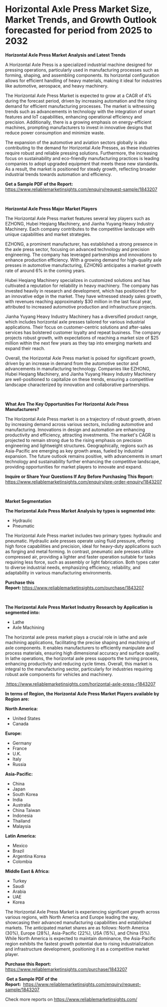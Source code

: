 <p><h1>Horizontal Axle Press Market Size, Market Trends, and Growth Outlook forecasted for period from 2025 to 2032</h1></p><p><strong>Horizontal Axle Press Market Analysis and Latest Trends</strong></p>
<p><p>A Horizontal Axle Press is a specialized industrial machine designed for pressing operations, particularly used in manufacturing processes such as forming, shaping, and assembling components. Its horizontal configuration allows for efficient handling of heavy materials, making it ideal for industries like automotive, aerospace, and heavy machinery.</p><p>The Horizontal Axle Press Market is expected to grow at a CAGR of 4% during the forecast period, driven by increasing automation and the rising demand for efficient manufacturing processes. The market is witnessing trends such as advancements in technology with the integration of smart features and IoT capabilities, enhancing operational efficiency and precision. Additionally, there is a growing emphasis on energy-efficient machines, prompting manufacturers to invest in innovative designs that reduce power consumption and minimize waste.</p><p>The expansion of the automotive and aviation sectors globally is also contributing to the demand for Horizontal Axle Presses, as these industries require robust and reliable pressing solutions. Furthermore, the increasing focus on sustainability and eco-friendly manufacturing practices is leading companies to adopt upgraded equipment that meets these new standards. As a result, the market is positioned for steady growth, reflecting broader industrial trends towards automation and efficiency.</p></p>
<p><strong>Get a Sample PDF of the Report:&nbsp;</strong> <a href="https://www.reliablemarketinsights.com/enquiry/request-sample/1843207?utm_campaign=2517&utm_medium=2&utm_source=Github&utm_content=ia&utm_term=28022025&utm_id=horizontal-axle-press">https://www.reliablemarketinsights.com/enquiry/request-sample/1843207</a></p>
<p>&nbsp;</p>
<p><strong>Horizontal Axle Press Major Market Players</strong></p>
<p><p>The Horizontal Axle Press market features several key players such as EZHONG, Hubei Heqiang Machinery, and Jianha Yuyang Heavy Industry Machinery. Each company contributes to the competitive landscape with unique capabilities and market strategies.</p><p>EZHONG, a prominent manufacturer, has established a strong presence in the axle press sector, focusing on advanced technology and precision engineering. The company has leveraged partnerships and innovations to enhance production efficiency. With a growing demand for high-quality axle presses in automotive manufacturing, EZHONG anticipates a market growth rate of around 6% in the coming years. </p><p>Hubei Heqiang Machinery specializes in customized solutions and has cultivated a reputation for reliability in heavy machinery. The company has invested heavily in research and development, which has positioned it for an innovative edge in the market. They have witnessed steady sales growth, with revenues reaching approximately $30 million in the last fiscal year, attributed to increased automotive production and infrastructure projects.</p><p>Jianha Yuyang Heavy Industry Machinery has a diversified product range, which includes horizontal axle presses tailored for various industrial applications. Their focus on customer-centric solutions and after-sales services has bolstered customer loyalty and repeat business. The company projects robust growth, with expectations of reaching a market size of $25 million within the next few years as they tap into emerging markets and expand their reach.</p><p>Overall, the Horizontal Axle Press market is poised for significant growth, driven by an increase in demand from the automotive sector and advancements in manufacturing technology. Companies like EZHONG, Hubei Heqiang Machinery, and Jianha Yuyang Heavy Industry Machinery are well-positioned to capitalize on these trends, ensuring a competitive landscape characterized by innovation and collaborative partnerships.</p></p>
<p>&nbsp;</p>
<p><strong>What Are The Key Opportunities For Horizontal Axle Press Manufacturers?</strong></p>
<p><p>The Horizontal Axle Press market is on a trajectory of robust growth, driven by increasing demand across various sectors, including automotive and manufacturing. Innovations in design and automation are enhancing productivity and efficiency, attracting investments. The market's CAGR is projected to remain strong due to the rising emphasis on precision engineering and lightweight structures. Geographically, regions such as Asia-Pacific are emerging as key growth areas, fueled by industrial expansion. The future outlook remains positive, with advancements in smart technology and sustainability further enhancing the competitive landscape, providing opportunities for market players to innovate and expand.</p></p>
<p><strong>Inquire or Share Your Questions If Any Before Purchasing This Report:</strong> <a href="https://www.reliablemarketinsights.com/enquiry/pre-order-enquiry/1843207?utm_campaign=2517&utm_medium=2&utm_source=Github&utm_content=ia&utm_term=28022025&utm_id=horizontal-axle-press">https://www.reliablemarketinsights.com/enquiry/pre-order-enquiry/1843207</a></p>
<p>&nbsp;</p>
<p><strong>Market Segmentation</strong></p>
<p><strong>The Horizontal Axle Press Market Analysis by types is segmented into:</strong></p>
<p><ul><li>Hydraulic</li><li>Pneumatic</li></ul></p>
<p><p>The Horizontal Axle Press market includes two primary types: hydraulic and pneumatic. Hydraulic axle presses operate using fluid pressure, offering high force capabilities and precision, ideal for heavy-duty applications such as forging and metal forming. In contrast, pneumatic axle presses utilize compressed air, providing a lighter and faster operation suitable for tasks requiring less force, such as assembly or light fabrication. Both types cater to diverse industrial needs, emphasizing efficiency, reliability, and adaptability in various manufacturing environments.</p></p>
<p><strong>Purchase this Report:&nbsp;</strong><a href="https://www.reliablemarketinsights.com/purchase/1843207?utm_campaign=2517&utm_medium=2&utm_source=Github&utm_content=ia&utm_term=28022025&utm_id=horizontal-axle-press">https://www.reliablemarketinsights.com/purchase/1843207</a></p>
<p>&nbsp;</p>
<p><strong>The Horizontal Axle Press Market Industry Research by Application is segmented into:</strong></p>
<p><ul><li>Lathe</li><li>Axle Machining</li></ul></p>
<p><p>The horizontal axle press market plays a crucial role in lathe and axle machining applications, facilitating the precise shaping and machining of axle components. It enables manufacturers to efficiently manipulate and process materials, ensuring high dimensional accuracy and surface quality. In lathe operations, the horizontal axle press supports the turning process, enhancing productivity and reducing cycle times. Overall, this market is integral to the manufacturing sector, particularly for industries requiring robust axle components for vehicles and machinery.</p></p>
<p><a href="https://www.reliablemarketinsights.com/horizontal-axle-press-r1843207?utm_campaign=2517&utm_medium=2&utm_source=Github&utm_content=ia&utm_term=28022025&utm_id=horizontal-axle-press">&nbsp;https://www.reliablemarketinsights.com/horizontal-axle-press-r1843207</a></p>
<p><strong>In terms of Region, the Horizontal Axle Press Market Players available by Region are:</strong></p>
<p>
    <p> <strong> North America: </strong>
        <ul>
            <li>United States</li>
            <li>Canada</li>
        </ul>
        </p> 
    <p> <strong> Europe: </strong>
        <ul>
            <li>Germany</li>
            <li>France</li>
            <li>U.K.</li>
            <li>Italy</li>
            <li>Russia</li>
        </ul>
        </p> 
    <p> <strong> Asia-Pacific: </strong>
        <ul>
            <li>China</li>
            <li>Japan</li>
            <li>South Korea</li>
            <li>India</li>
            <li>Australia</li>
            <li>China Taiwan</li>
            <li>Indonesia</li>
            <li>Thailand</li>
            <li>Malaysia</li>
        </ul>
        </p> 
    <p> <strong> Latin America: </strong>
        <ul>
            <li>Mexico</li>
            <li>Brazil</li>
            <li>Argentina Korea</li>
            <li>Colombia</li>
        </ul>
        </p> 
    <p> <strong> Middle East & Africa: </strong>
        <ul>
            <li>Turkey</li>
            <li>Saudi</li>
            <li>Arabia</li>
            <li>UAE</li>
            <li>Korea</li>
        </ul>
    </p>
    </p>
<p><p>The Horizontal Axle Press Market is experiencing significant growth across various regions, with North America and Europe leading the way, showcasing their advanced manufacturing capabilities and established markets. The anticipated market shares are as follows: North America (30%), Europe (28%), Asia-Pacific (22%), USA (15%), and China (5%). While North America is expected to maintain dominance, the Asia-Pacific region exhibits the fastest growth potential due to rising industrialization and infrastructure development, positioning it as a competitive market player.</p></p>
<p><strong>Purchase this Report: </strong><a href="https://www.reliablemarketinsights.com/purchase/1843207?utm_campaign=2517&utm_medium=2&utm_source=Github&utm_content=ia&utm_term=28022025&utm_id=horizontal-axle-press">https://www.reliablemarketinsights.com/purchase/1843207</a></p>
<p>&nbsp;<strong>Get a Sample PDF of the Report:&nbsp;&nbsp;</strong><a href="https://www.reliablemarketinsights.com/enquiry/request-sample/1843207?utm_campaign=2517&utm_medium=2&utm_source=Github&utm_content=ia&utm_term=28022025&utm_id=horizontal-axle-press">https://www.reliablemarketinsights.com/enquiry/request-sample/1843207</a></p>
<p><strong></strong></p>
<p>Check more reports on <a href="https://www.reliablemarketinsights.com/?utm_campaign=2517&utm_medium=2&utm_source=Github&utm_content=ia&utm_term=28022025&utm_id=horizontal-axle-press">https://www.reliablemarketinsights.com/</a></p>